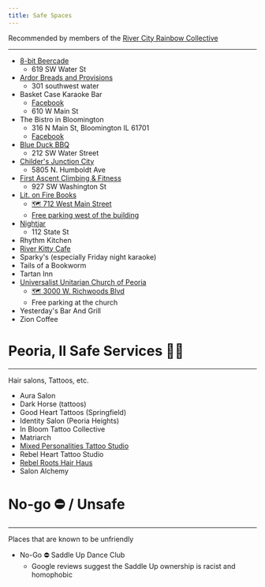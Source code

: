 ```yaml
---
title: Safe Spaces
---
```


<p >Recommended by members of the <a href="https://rivercityrainbowcollective.org"> River City Rainbow Collective </a></p>
<hr >
<ul >
<li><a href="https://www.8bitbeercade.com/"> 8-bit Beercade </a>
<ul>
<li>619 SW Water St</li>
</ul>
</li>
<li><a href="https://ardorbp.com/"> Ardor Breads and Provisions </a>
<ul>
<li>301 southwest water</li>
</ul>
</li>
<li>Basket Case Karaoke Bar
<ul>
<li><a href="https://www.facebook.com/TheBasketCasePub/"> Facebook </a></li>
<li>610 W Main St</li>
</ul>
</li>
<li>The Bistro in Bloomington
<ul>
<li>316 N Main St, Bloomington IL 61701</li>
<li><a href="https://www.facebook.com/bistro.bloomington"> Facebook </a></li>
</ul>
</li>
<li><a href="https://blueduckbarbecue.com/"> Blue Duck BBQ </a>
<ul>
<li>212 SW Water Street</li>
</ul>
</li>
<li><a href="https://childerseatery.com/locations/junction-city/"> Childer's Junction City </a>
<ul>
<li>5805 N. Humboldt Ave</li>
</ul>
</li>
<li><a href="https://faclimbing.com/peoria/"> First Ascent Climbing &amp; Fitness </a>
<ul>
<li>927 SW Washington St</li>
</ul>
</li>
<li><a href="https://www.litonfirepia.com/"> Lit. on Fire Books </a>
<ul>
<li><a href="https://www.openstreetmap.org/node/12861584801"> 🗺️ 712 West Main Street </a></li>
<li><a href="https://www.openstreetmap.org/#map=19/40.699516/-89.604709"> Free parking west of the building </a></li>
</ul>
</li>
<li><a href="https://www.nightjarpeoria.com/"> Nightjar </a>
<ul>
<li>112 State St</li>
</ul>
</li>
<li>Rhythm Kitchen</li>
<li><a href="https://www.riverkittycafe.com/"> River Kitty Cafe </a></li>
<li>Sparky's (especially Friday night karaoke)</li>
<li>Tails of a Bookworm</li>
<li>Tartan Inn</li>
<li><a href="https://peoriauuchurch.org/"> Universalist Unitarian Church of Peoria </a>
<ul>
<li><a href="https://www.openstreetmap.org/node/354266584"> 🗺️ 3000 W. Richwoods Blvd </a></li>
<li>Free parking at the church</li>
</ul>
</li>
<li>Yesterday's Bar And Grill</li>
<li>Zion Coffee</li>
</ul>
<h1 >Peoria, Il Safe Services 🏳️‍🌈</h1>
<hr >
<p >Hair salons, Tattoos, etc.</p>
<ul >
<li>Aura Salon</li>
<li>Dark Horse (tattoos)</li>
<li>Good Heart Tattoos (Springfield)</li>
<li>Identity Salon (Peoria Heights)</li>
<li>In Bloom Tattoo Collective</li>
<li>Matriarch</li>
<li><a href="https://www.mixedpersonalitiestattoos.com/"> Mixed Personalities Tattoo Studio </a></li>
<li>Rebel Heart Tattoo Studio</li>
<li><a href="https://www.rebelrootshairhaus.com/"> Rebel Roots Hair Haus </a></li>
<li>Salon Alchemy</li>
</ul>
<h1 >No-go ⛔ / Unsafe</h1>
<hr >
<p >Places that are known to be unfriendly</p>
<ul >
<li>No-Go ⛔ Saddle Up Dance Club
<ul>
<li>Google reviews suggest the Saddle Up ownership is racist and homophobic</li>
</ul>
</li>
</ul>